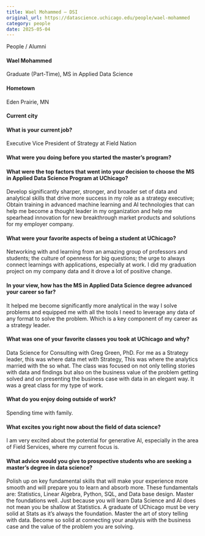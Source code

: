 ```yaml
---
title: Wael Mohammed – DSI
original_url: https://datascience.uchicago.edu/people/wael-mohammed
category: people
date: 2025-05-04
---
```


People / Alumni

#### Wael Mohammed
Graduate (Part-Time), MS in Applied Data Science

#### Hometown

Eden Prairie, MN

#### Current city

#### What is your current job?

Executive Vice President of Strategy at Field Nation

#### What were you doing before you started the master’s program?

#### What were the top factors that went into your decision to choose the MS in Applied Data Science Program at UChicago?

Develop significantly sharper, stronger, and broader set of data and analytical skills that drive more success in my role as a strategy executive; Obtain training in advanced machine learning and AI technologies that can help me become a thought leader in my organization and help me spearhead innovation for new breakthrough market products and solutions for my employer company.

#### What were your favorite aspects of being a student at UChicago?

Networking with and learning from an amazing group of professors and students; the culture of openness for big questions; the urge to always connect learnings with applications, especially at work. I did my graduation project on my company data and it drove a lot of positive change.

#### In your view, how has the MS in Applied Data Science degree advanced your career so far?

It helped me become significantly more analytical in the way I solve problems and equipped me with all the tools I need to leverage any data of any format to solve the problem. Which is a key component of my career as a strategy leader.

#### What was one of your favorite classes you took at UChicago and why?

Data Science for Consulting with Greg Green, PhD. For me as a Strategy leader, this was where data met with Strategy, This was where the analytics married with the so what. The class was focused on not only telling stories with data and findings but also on the business value of the problem getting solved and on presenting the business case with data in an elegant way. It was a great class for my type of work.

#### What do you enjoy doing outside of work?

Spending time with family.

#### What excites you right now about the field of data science?

I am very excited about the potential for generative AI, especially in the area of Field Services, where my current focus is.

#### What advice would you give to prospective students who are seeking a master’s degree in data science?

Polish up on key fundamental skills that will make your experience more smooth and will prepare you to learn and absorb more. These fundamentals are: Statistics, Linear Algebra, Python, SQL, and Data base design. Master the foundations well. Just because you will learn Data Science and AI does not mean you be shallow at Statistics. A graduate of UChicago must be very solid at Stats as it’s always the foundation. Master the art of story telling with data. Become so solid at connecting your analysis with the business case and the value of the problem you are solving.